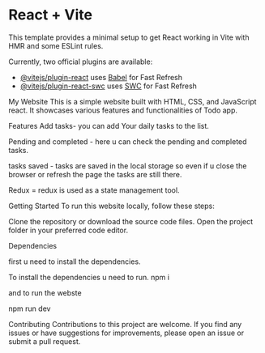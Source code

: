 # React + Vite

This template provides a minimal setup to get React working in Vite with HMR and some ESLint rules.

Currently, two official plugins are available:

- [@vitejs/plugin-react](https://github.com/vitejs/vite-plugin-react/blob/main/packages/plugin-react/README.md) uses [Babel](https://babeljs.io/) for Fast Refresh
- [@vitejs/plugin-react-swc](https://github.com/vitejs/vite-plugin-react-swc) uses [SWC](https://swc.rs/) for Fast Refresh


My Website
This is a simple website built with HTML, CSS, and JavaScript react. It showcases various features and functionalities of Todo app.

Features
Add tasks- you can add Your daily tasks to the list.

Pending and completed - here u can check the pending and completed tasks.

tasks saved - tasks are saved in the local storage so even if u close the browser or refresh the page the tasks are still there.

Redux = redux is used as a state management tool.


Getting Started
To run this website locally, follow these steps:

Clone the repository or download the source code files.
Open the project folder in your preferred code editor.

Dependencies

first u need to install the dependencies.

To install the dependencies u need to run.
npm i

and to run the webste

npm run dev 

Contributing
Contributions to this project are welcome. If you find any issues or have suggestions for improvements, please open an issue or submit a pull request.

